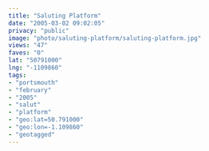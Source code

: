 ```yaml
---
title: "Saluting Platform"
date: "2005-03-02 09:02:05"
privacy: "public"
image: "photo/saluting-platform/saluting-platform.jpg"
views: "47"
faves: "0"
lat: "50791000"
lng: "-1109860"
tags:
- "portsmouth"
- "february"
- "2005"
- "salut"
- "platform"
- "geo:lat=50.791000"
- "geo:lon=-1.109860"
- "geotagged"
---
```


